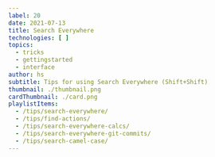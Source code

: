 ```yaml
---
label: 20
date: 2021-07-13
title: Search Everywhere
technologies: [ ]
topics:
  - tricks
  - gettingstarted
  - interface
author: hs
subtitle: Tips for using Search Everywhere (Shift+Shift)
thumbnail: ./thumbnail.png
cardThumbnail: ./card.png
playlistItems:
  - /tips/search-everywhere/
  - /tips/find-actions/
  - /tips/search-everywhere-calcs/
  - /tips/search-everywhere-git-commits/
  - /tips/search-camel-case/
---
```



